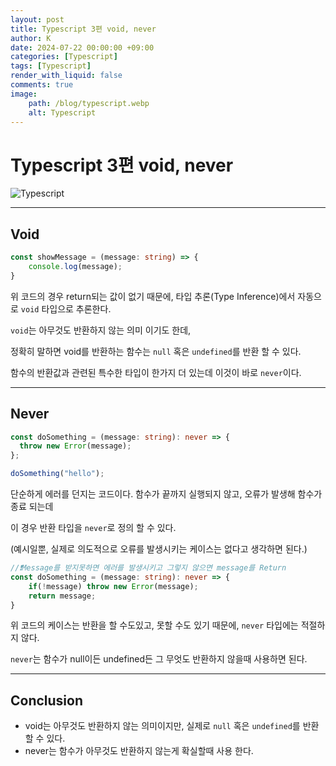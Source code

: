 ```yaml
---
layout: post
title: Typescript 3편 void, never
author: K
date: 2024-07-22 00:00:00 +09:00
categories: [Typescript]
tags: [Typescript]
render_with_liquid: false
comments: true
image: 
    path: /blog/typescript.webp
    alt: Typescript
---
```



# Typescript 3편 void, never

![Typescript](blog/typescript.webp)

---

## Void

```typescript
const showMessage = (message: string) => {
    console.log(message);
}
```

위 코드의 경우 return되는 값이 없기 때문에, 타입 추론(Type Inference)에서  자동으로 `void` 타입으로 추론한다.

`void`는 아무것도 반환하지 않는 의미 이기도 한데,

정확히 말하면 void를 반환하는 함수는 `null` 혹은 `undefined`를 반환 할 수 있다.

함수의 반환값과 관련된 특수한 타입이 한가지 더 있는데 이것이 바로 `never`이다.


---

## Never

```typescript
const doSomething = (message: string): never => {
  throw new Error(message);
};

doSomething("hello");
```

단순하게 에러를 던지는 코드이다. 함수가 끝까지 실행되지 않고, 오류가 발생해 함수가 종료 되는데

이 경우 반환 타입을 `never`로 정의 할 수 있다.

(예시일뿐, 실제로 의도적으로 오류를 발생시키는 케이스는 없다고 생각하면 된다.)


```typescript
//❗Message를 받지못하면 에러를 발생시키고 그렇지 않으면 message를 Return
const doSomething = (message: string): never => {
	if(!message) throw new Error(message);
	return message;
}
```

위 코드의 케이스는 반환을 할 수도있고, 못할 수도 있기 때문에,
`never` 타입에는 적절하지 않다.

`never`는 함수가 null이든 undefined든 그 무엇도 반환하지 않을때 사용하면 된다.

---

## Conclusion

* void는 아무것도 반환하지 않는 의미이지만, 실제로 `null` 혹은 `undefined`를 반환 할 수 있다.
* never는 함수가 아무것도 반환하지 않는게 확실할때 사용 한다.